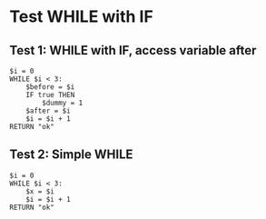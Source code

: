 # Test WHILE with IF

## Test 1: WHILE with IF, access variable after

```ovsm
$i = 0
WHILE $i < 3:
    $before = $i
    IF true THEN
        $dummy = 1
    $after = $i
    $i = $i + 1
RETURN "ok"
```

## Test 2: Simple WHILE

```ovsm
$i = 0
WHILE $i < 3:
    $x = $i
    $i = $i + 1
RETURN "ok"
```

